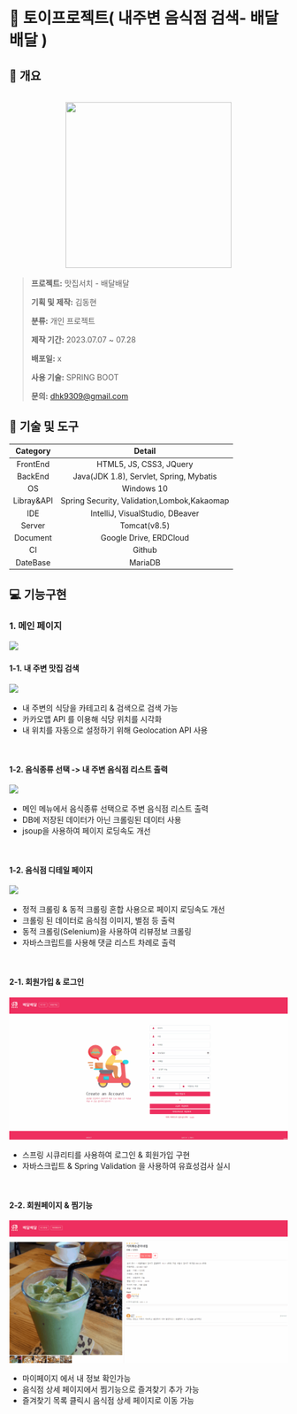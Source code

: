 # 🔔 토이프로젝트( 내주변 음식점 검색- 배달배달 ) 

## **📄 개요**
<p align="center">
  <br>
  <img src="https://cdn-icons-png.flaticon.com/512/7541/7541900.png" width="300" height="300">
  <br>
</p>

> **프로젝트:** 맛집서치 - 배달배달
>
> **기획 및 제작:** 김동현
>
> **분류:** 개인 프로젝트
>
> **제작 기간:** 2023.07.07 ~ 07.28
>
> **배포일:** x
>
> **사용 기술:** SPRING BOOT
>
> **문의:** dhk9309@gmail.com
> 
> 

## **🔨 기술 및 도구**
|Category|                  Detail                   |
|:--:|:-----------------------------------------:|
|FrontEnd|          HTML5, JS, CSS3, JQuery          |
|BackEnd|  Java(JDK 1.8), Servlet, Spring, Mybatis  |
|OS|                Windows 10                 |
|Libray&API|Spring Security, Validation,Lombok,Kakaomap
|IDE|      IntelliJ, VisualStudio, DBeaver      |
|Server|               Tomcat(v8.5)                |
|Document|          Google Drive, ERDCloud           |
|CI|                  Github                   |
|DateBase|                  MariaDB                  |

## **💻 기능구현**

### 1. 메인 페이지
<img src="src/main/resources/static/img/md/메인페이지.gif">

<br>


#### 1-1. 내 주변 맛집 검색
<img src="src/main/resources/static/img/md/메인-검색.gif">

  - 내 주변의 식당을 카테고리 & 검색으로 검색 가능
  - 카카오맵 API 를 이용해 식당 위치를 시각화
  - 내 위치를 자동으로 설정하기 위해 Geolocation API 사용
    
  <br>


#### 1-2. 음식종류 선택 -> 내 주변 음식점 리스트 출력
<img src="src/main/resources/static/img/md/메인-카테고리.gif">

  - 메인 메뉴에서 음식종류 선택으로 주변 음식점 리스트 출력 
  - DB에 저장된 데이터가 아닌 크롤링된 데이터 사용
  - jsoup을 사용하여 페이지 로딩속도 개선

<br>


#### 1-2. 음식점 디테일 페이지 
<img src="src/main/resources/static/img/md/메인-디테일.gif">
  
  - 정적 크롤링 & 동적 크롤링 혼합 사용으로 페이지 로딩속도 개선 
  - 크롤링 된 데이터로 음식점 이미지, 별점 등 출력
  - 동적 크롤링(Selenium)을 사용하여 리뷰정보 크롤링
  - 자바스크립트를 사용해 댓글 리스트 차례로 출력 

<br>

#### 2-1. 회원가입 & 로그인 
<img src="src/main/resources/static/img/md/회원가입,로그인.gif">
  
  -  스프링 시큐리티를 사용하여 로그인 & 회원가입 구현 
  -  자바스크립트 & Spring Validation 을 사용하여 유효성검사 실시

<br>

#### 2-2. 회원페이지 & 찜기능 
<img src="src/main/resources/static/img/md/찜하기.gif">
  
  -  마이페이지 에서 내 정보 확인가능  
  -  음식점 상세 페이지에서 찜기능으로 즐겨찾기 추가 가능 
  -  즐겨찾기 목록 클릭시 음식점 상세 페이지로 이동 가능 

<br>